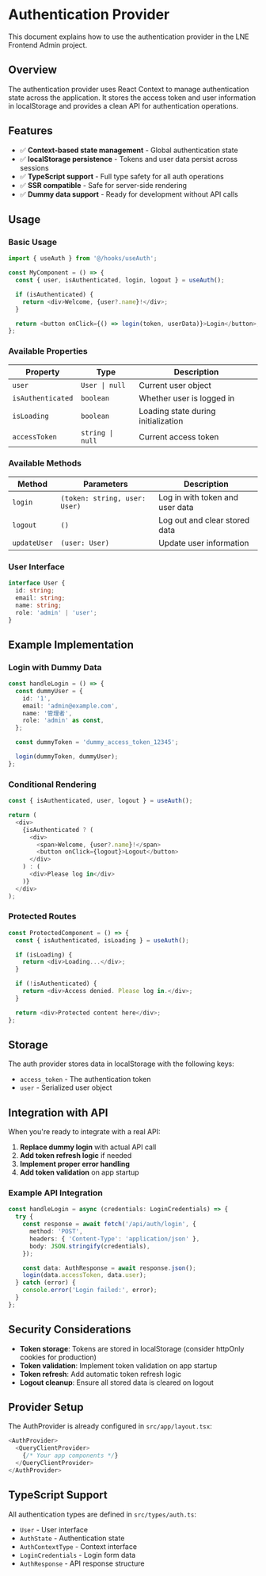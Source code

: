 # Authentication Provider

This document explains how to use the authentication provider in the LNE Frontend Admin project.

## Overview

The authentication provider uses React Context to manage authentication state across the application. It stores the access token and user information in localStorage and provides a clean API for authentication operations.

## Features

- ✅ **Context-based state management** - Global authentication state
- ✅ **localStorage persistence** - Tokens and user data persist across sessions
- ✅ **TypeScript support** - Full type safety for all auth operations
- ✅ **SSR compatible** - Safe for server-side rendering
- ✅ **Dummy data support** - Ready for development without API calls

## Usage

### Basic Usage

```typescript
import { useAuth } from '@/hooks/useAuth';

const MyComponent = () => {
  const { user, isAuthenticated, login, logout } = useAuth();

  if (isAuthenticated) {
    return <div>Welcome, {user?.name}!</div>;
  }

  return <button onClick={() => login(token, userData)}>Login</button>;
};
```

### Available Properties

| Property          | Type             | Description                         |
| ----------------- | ---------------- | ----------------------------------- |
| `user`            | `User \| null`   | Current user object                 |
| `isAuthenticated` | `boolean`        | Whether user is logged in           |
| `isLoading`       | `boolean`        | Loading state during initialization |
| `accessToken`     | `string \| null` | Current access token                |

### Available Methods

| Method       | Parameters                    | Description                     |
| ------------ | ----------------------------- | ------------------------------- |
| `login`      | `(token: string, user: User)` | Log in with token and user data |
| `logout`     | `()`                          | Log out and clear stored data   |
| `updateUser` | `(user: User)`                | Update user information         |

### User Interface

```typescript
interface User {
  id: string;
  email: string;
  name: string;
  role: 'admin' | 'user';
}
```

## Example Implementation

### Login with Dummy Data

```typescript
const handleLogin = () => {
  const dummyUser = {
    id: '1',
    email: 'admin@example.com',
    name: '管理者',
    role: 'admin' as const,
  };

  const dummyToken = 'dummy_access_token_12345';

  login(dummyToken, dummyUser);
};
```

### Conditional Rendering

```typescript
const { isAuthenticated, user, logout } = useAuth();

return (
  <div>
    {isAuthenticated ? (
      <div>
        <span>Welcome, {user?.name}!</span>
        <button onClick={logout}>Logout</button>
      </div>
    ) : (
      <div>Please log in</div>
    )}
  </div>
);
```

### Protected Routes

```typescript
const ProtectedComponent = () => {
  const { isAuthenticated, isLoading } = useAuth();

  if (isLoading) {
    return <div>Loading...</div>;
  }

  if (!isAuthenticated) {
    return <div>Access denied. Please log in.</div>;
  }

  return <div>Protected content here</div>;
};
```

## Storage

The auth provider stores data in localStorage with the following keys:

- `access_token` - The authentication token
- `user` - Serialized user object

## Integration with API

When you're ready to integrate with a real API:

1. **Replace dummy login** with actual API call
2. **Add token refresh logic** if needed
3. **Implement proper error handling**
4. **Add token validation** on app startup

### Example API Integration

```typescript
const handleLogin = async (credentials: LoginCredentials) => {
  try {
    const response = await fetch('/api/auth/login', {
      method: 'POST',
      headers: { 'Content-Type': 'application/json' },
      body: JSON.stringify(credentials),
    });

    const data: AuthResponse = await response.json();
    login(data.accessToken, data.user);
  } catch (error) {
    console.error('Login failed:', error);
  }
};
```

## Security Considerations

- **Token storage**: Tokens are stored in localStorage (consider httpOnly cookies for production)
- **Token validation**: Implement token validation on app startup
- **Token refresh**: Add automatic token refresh logic
- **Logout cleanup**: Ensure all stored data is cleared on logout

## Provider Setup

The AuthProvider is already configured in `src/app/layout.tsx`:

```typescript
<AuthProvider>
  <QueryClientProvider>
    {/* Your app components */}
  </QueryClientProvider>
</AuthProvider>
```

## TypeScript Support

All authentication types are defined in `src/types/auth.ts`:

- `User` - User interface
- `AuthState` - Authentication state
- `AuthContextType` - Context interface
- `LoginCredentials` - Login form data
- `AuthResponse` - API response structure
